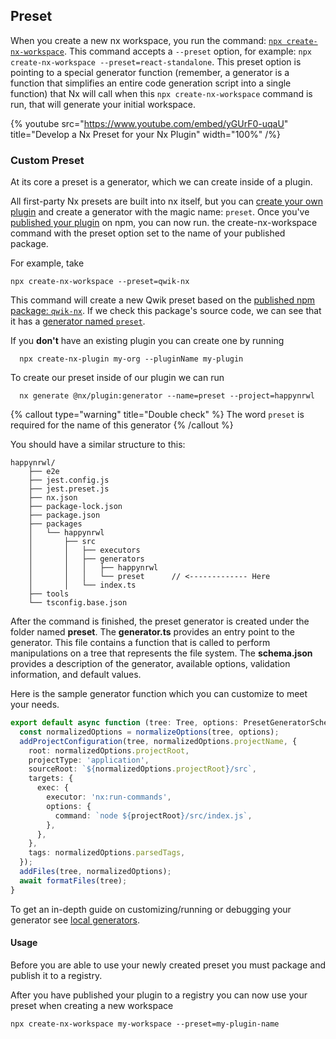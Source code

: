 ## Preset

When you create a new nx workspace, you run the command: [`npx create-nx-workspace`](/packages/nx/documents/create-nx-workspace).
This command accepts a `--preset` option, for example: `npx create-nx-workspace --preset=react-standalone`.
This preset option is pointing to a special generator function (remember, a generator is a function that simplifies an entire code generation script into a single function) that Nx will call when this `npx create-nx-workspace` command is run, that will generate your initial workspace.

{% youtube
src="https://www.youtube.com/embed/yGUrF0-uqaU"
title="Develop a Nx Preset for your Nx Plugin"
width="100%" /%}

### Custom Preset

At its core a preset is a generator, which we can create inside of a plugin.

All first-party Nx presets are built into nx itself, but you can [create your own plugin](/plugin-features/create-your-own-plugin) and create a generator with the magic name: `preset`. Once you've [published your plugin](/recipes/advanced-plugins/share-your-plugin) on npm, you can now run. the create-nx-workspace command with the preset option set to the name of your published package.

For example, take

```shell
npx create-nx-workspace --preset=qwik-nx
```

This command will create a new Qwik preset based on the [published npm package: `qwik-nx`](https://www.npmjs.com/package/qwik-nx). If we check this package's source code, we can see that it has a [generator named `preset`](https://github.com/qwikifiers/qwik-nx/tree/main/packages/qwik-nx/src/generators/preset).

If you **don't** have an existing plugin you can create one by running

```shell
  npx create-nx-plugin my-org --pluginName my-plugin
```

To create our preset inside of our plugin we can run

```shell
  nx generate @nx/plugin:generator --name=preset --project=happynrwl
```

{% callout type="warning" title="Double check" %}
The word `preset` is required for the name of this generator
{% /callout %}

You should have a similar structure to this:

```text
happynrwl/
	├── e2e
	├── jest.config.js
	├── jest.preset.js
	├── nx.json
	├── package-lock.json
	├── package.json
	├── packages
	│   └── happynrwl
	│       ├── src
	│       │   ├── executors
	│       │   ├── generators
	│       │   │   ├── happynrwl
	│       │   │   └── preset 		// <------------- Here
	│       │   └── index.ts
	├── tools
	└── tsconfig.base.json
```

After the command is finished, the preset generator is created under the folder named **preset**.
The **generator.ts** provides an entry point to the generator. This file contains a function that is called to perform manipulations on a tree that represents the file system. The **schema.json** provides a description of the generator, available options, validation information, and default values.

Here is the sample generator function which you can customize to meet your needs.

```typescript
export default async function (tree: Tree, options: PresetGeneratorSchema) {
  const normalizedOptions = normalizeOptions(tree, options);
  addProjectConfiguration(tree, normalizedOptions.projectName, {
    root: normalizedOptions.projectRoot,
    projectType: 'application',
    sourceRoot: `${normalizedOptions.projectRoot}/src`,
    targets: {
      exec: {
        executor: 'nx:run-commands',
        options: {
          command: `node ${projectRoot}/src/index.js`,
        },
      },
    },
    tags: normalizedOptions.parsedTags,
  });
  addFiles(tree, normalizedOptions);
  await formatFiles(tree);
}
```

To get an in-depth guide on customizing/running or debugging your generator see [local generators](/recipes/generators/local-generators).

#### Usage

Before you are able to use your newly created preset you must package and publish it to a registry.

After you have published your plugin to a registry you can now use your preset when creating a new workspace

```shell
npx create-nx-workspace my-workspace --preset=my-plugin-name
```
